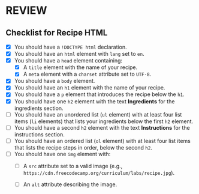 # REVIEW

## Checklist for Recipe HTML

- [x] You should have a `!DOCTYPE html` declaration.
- [x] You should have an `html` element with `lang` set to `en`.
- [x] You should have a `head` element containing:
  - [x] A `title` element with the name of your recipe.
  - [x] A `meta` element with a `charset` attribute set to `UTF-8`.
- [x] You should have a `body` element.
- [x] You should have an `h1` element with the name of your recipe.
- [x] You should have a `p` element that introduces the recipe below the `h1`.
- [x] You should have one `h2` element with the text **Ingredients** for the ingredients section.
- [ ] You should have an unordered list (`ul` element) with at least four list items (`li` elements) that lists your ingredients below the first `h2` element.
- [ ] You should have a second `h2` element with the text **Instructions** for the instructions section.
- [ ] You should have an ordered list (`ol` element) with at least four list items that lists the recipe steps in order, below the second `h2`.
- [ ] You should have one `img` element with:
  - [ ] A `src` attribute set to a valid image (e.g., `https://cdn.freecodecamp.org/curriculum/labs/recipe.jpg`).
  - [ ] An `alt` attribute describing the image.
  